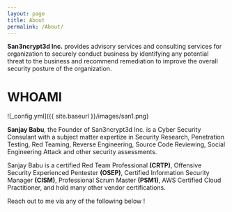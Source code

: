 ```yaml
---
layout: page
title: About
permalink: /About/
---
```



**San3ncrypt3d Inc.** provides advisory services and consulting services for organization to securely conduct business by identifying any potential threat to the business and recommend remediation to improve the overall security posture of the organization.  



# WHOAMI

![_config.yml]({{ site.baseurl }}/images/san1.png)



**Sanjay Babu**, the Founder of San3ncrypt3d Inc. is a Cyber Security Consulant with a subject matter expertize in Security Research, Penetration Testing, Red Teaming, Reverse Engineering, Source Code Reviewing, Social Engineering Attack and other security assessments.

Sanjay Babu is a certified Red Team Professional **(CRTP)**, Offensive Security Experienced Pentester **(OSEP)**, Certified Information Security Manager **(CISM)**, Professional Scrum Master **(PSM1)**, AWS Certified Cloud Practitioner, and hold many other vendor certifications.




Reach out to me via any of the following below !
